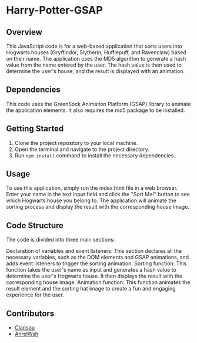 # Harry-Potter-GSAP

## Overview
This JavaScript code is for a web-based application that sorts users into Hogwarts houses (Gryffindor, Slytherin, Hufflepuff, and Ravenclaw) based on their name. The application uses the MD5 algorithm to generate a hash value from the name entered by the user. The hash value is then used to determine the user's house, and the result is displayed with an animation.

## Dependencies
This code uses the GreenSock Animation Platform (GSAP) library to animate the application elements. It also requires the md5 package to be installed.


## Getting Started

1. Clone the project repository to your local machine.
2. Open the terminal and navigate to the project directory.
3. Run `npm install` command to install the necessary dependencies.

## Usage
To use this application, simply run the index.html file in a web browser. Enter your name in the text input field and click the "Sort Me!" button to see which Hogwarts house you belong to. The application will animate the sorting process and display the result with the corresponding house image.

## Code Structure
The code is divided into three main sections:

Declaration of variables and event listeners: This section declares all the necessary variables, such as the DOM elements and GSAP animations, and adds event listeners to trigger the sorting animation.
Sorting function: This function takes the user's name as input and generates a hash value to determine the user's Hogwarts house. It then displays the result with the corresponding house image.
Animation function: This function animates the result element and the sorting hat image to create a fun and engaging experience for the user.



## Contributors
- [Clansou](https://github.com/Clansou)
- [AnrelWsh](https://github.com/AnrelWsh)
